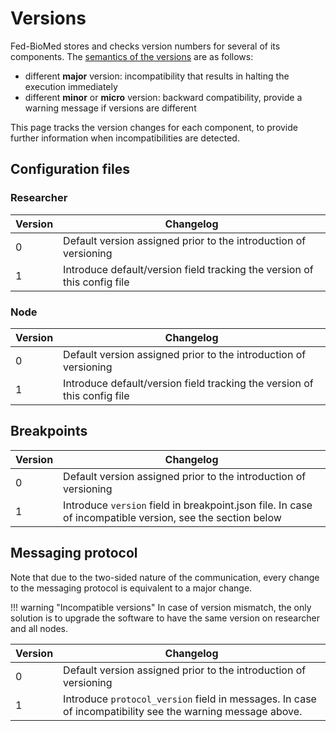 # Versions

Fed-BioMed stores and checks version numbers for several of its components. 
The [semantics of the versions](https://semver.org/) are as follows:

- different **major** version: incompatibility that results in halting the execution immediately
- different **minor** or **micro** version: backward compatibility, provide a warning message if versions are different

This page tracks the version changes for each component, to provide further information when incompatibilities are
detected.

## Configuration files

### Researcher 

| Version | Changelog                                                                |
|-----|--------------------------------------------------------------------------|
| 0   | Default version assigned prior to the introduction of versioning         |
| 1   | Introduce default/version field tracking the version of this config file |

### Node

| Version | Changelog                                                                |
|-----|--------------------------------------------------------------------------|
| 0   | Default version assigned prior to the introduction of versioning         |
| 1   | Introduce default/version field tracking the version of this config file |

## Breakpoints

| Version | Changelog                                                                                                 |
|-----|-----------------------------------------------------------------------------------------------------------|
| 0   | Default version assigned prior to the introduction of versioning                                          |
| 1   | Introduce `version` field in breakpoint.json file. In case of incompatible version, see the section below |

## Messaging protocol

Note that due to the two-sided nature of the communication, every change to the messaging protocol
is equivalent to a major change.

!!! warning "Incompatible versions"
    In case of version mismatch, the only solution is to upgrade the software to have the same version on researcher
    and all nodes.

| Version | Changelog                                                                                                 |
|-----|-----------------------------------------------------------------------------------------------------------|
| 0   | Default version assigned prior to the introduction of versioning                                          |
| 1   | Introduce `protocol_version` field in messages. In case of incompatibility see the warning message above. |

